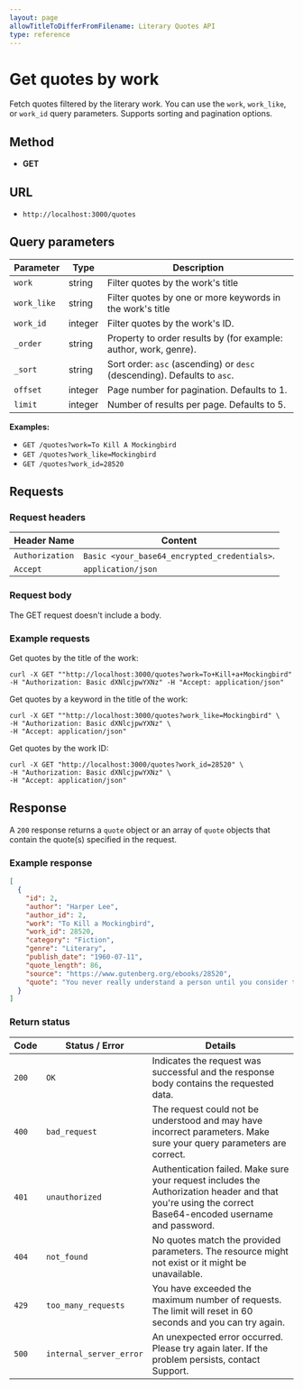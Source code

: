 ```yaml
---
layout: page
allowTitleToDifferFromFilename: Literary Quotes API
type: reference
---
```


# Get quotes by work

Fetch quotes filtered by the literary work. You can use the `work`, `work_like`, or `work_id` query parameters. Supports sorting and pagination options.

## Method

- **GET**

## URL

- `http://localhost:3000/quotes`

## Query parameters

| Parameter   | Type    | Description |
|-------------|---------|-------------|
| `work`      | string  | Filter quotes by the work's title |
| `work_like` | string  | Filter quotes by one or more keywords in the work's title |
| `work_id`   | integer | Filter quotes by the work's ID. |
| `_order`      | string  | Property to order results by (for example: author, work, genre). |
| `_sort`       | string  | Sort order: `asc` (ascending) or `desc` (descending). Defaults to `asc`. |
| `offset`      | integer | Page number for pagination. Defaults to 1. |
| `limit`       | integer | Number of results per page. Defaults to 5. |

**Examples:**

- `GET /quotes?work=To Kill A Mockingbird`
- `GET /quotes?work_like=Mockingbird`
- `GET /quotes?work_id=28520`

## Requests

### Request headers

| Header Name      | Content          |
|------------------|------------------|
| `Authorization`  | `Basic <your_base64_encrypted_credentials>`. |
| `Accept`         | `application/json` |

### Request body

The GET request doesn't include a body.

### Example requests

Get quotes by the title of the work:

```shell
curl -X GET ""http://localhost:3000/quotes?work=To+Kill+a+Mockingbird" -H "Authorization: Basic dXNlcjpwYXNz" -H "Accept: application/json"
```

Get quotes by a keyword in the title of the work:

```shell
curl -X GET ""http://localhost:3000/quotes?work_like=Mockingbird" \
-H "Authorization: Basic dXNlcjpwYXNz" \
-H "Accept: application/json"
```

Get quotes by the work ID:

```curl
curl -X GET "http://localhost:3000/quotes?work_id=28520" \
-H "Authorization: Basic dXNlcjpwYXNz" \
-H "Accept: application/json"
```

## Response

A `200` response returns a `quote` object or an array of `quote` objects that contain the quote(s) specified in the request.

### Example response

```json
[
  {
    "id": 2,
    "author": "Harper Lee",
    "author_id": 2,
    "work": "To Kill a Mockingbird",
    "work_id": 28520,
    "category": "Fiction",
    "genre": "Literary",
    "publish_date": "1960-07-11",
    "quote_length": 86,
    "source": "https://www.gutenberg.org/ebooks/28520",
    "quote": "You never really understand a person until you consider things from his point of view."
  }
]
```

### Return status

| Code  | Status / Error | Details |
|-------|----------------|---------|
| `200` | `OK` | Indicates the request was successful and the response body contains the requested data. |
| `400` | `bad_request` | The request could not be understood and may have incorrect parameters. Make sure your query parameters are correct. |
| `401` | `unauthorized` | Authentication failed. Make sure your request includes the Authorization header and that you're using the correct Base64-encoded username and password. |
| `404` | `not_found` | No quotes match the provided parameters. The resource might not exist or it might be unavailable. |
| `429` | `too_many_requests` | You have exceeded the maximum number of requests. The limit will reset in 60 seconds and you can try again. |
| `500` | `internal_server_error`  | An unexpected error occurred. Please try again later. If the problem persists, contact Support.|
